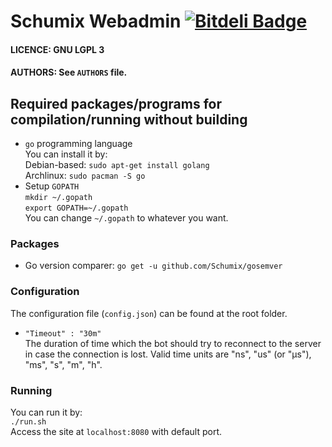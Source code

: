 # Schumix Webadmin [![Bitdeli Badge](https://d2weczhvl823v0.cloudfront.net/Schumix/webadmin/trend.png)](https://bitdeli.com/free "Bitdeli Badge")

#### LICENCE: GNU LGPL 3
#### AUTHORS: See `AUTHORS` file.

## Required packages/programs for compilation/running without building
* `go` programming language<br>
	You can install it by: <br>
	Debian-based: `sudo apt-get install golang`<br>
	Archlinux: `sudo pacman -S go`<br>
* Setup `GOPATH`<br>
	`mkdir ~/.gopath`<br>
	`export GOPATH=~/.gopath`<br>
	You can change `~/.gopath` to whatever you want.<br>

### Packages
* Go version comparer:	`go get -u github.com/Schumix/gosemver`

### Configuration

The configuration file (`config.json`) can be found at the root folder.

* `"Timeout" : "30m"`<br>
The duration of time which the bot should try to reconnect to the server in case the connection is lost.
Valid time units are "ns", "us" (or "µs"), "ms", "s", "m", "h".

### Running

You can run it by:<br>
`./run.sh`<br>
Access the site at `localhost:8080` with default port.
